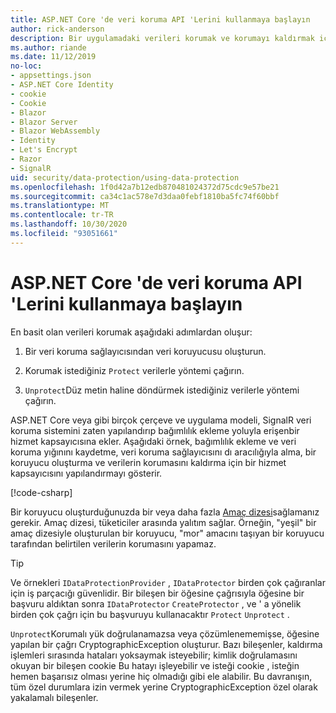 ```yaml
---
title: ASP.NET Core 'de veri koruma API 'Lerini kullanmaya başlayın
author: rick-anderson
description: Bir uygulamadaki verileri korumak ve korumayı kaldırmak için ASP.NET Core veri koruma API 'Lerini kullanmayı öğrenin.
ms.author: riande
ms.date: 11/12/2019
no-loc:
- appsettings.json
- ASP.NET Core Identity
- cookie
- Cookie
- Blazor
- Blazor Server
- Blazor WebAssembly
- Identity
- Let's Encrypt
- Razor
- SignalR
uid: security/data-protection/using-data-protection
ms.openlocfilehash: 1f0d42a7b12edb870481024372d75cdc9e57be21
ms.sourcegitcommit: ca34c1ac578e7d3daa0febf1810ba5fc74f60bbf
ms.translationtype: MT
ms.contentlocale: tr-TR
ms.lasthandoff: 10/30/2020
ms.locfileid: "93051661"
---
```

# <a name="get-started-with-the-data-protection-apis-in-aspnet-core"></a>ASP.NET Core 'de veri koruma API 'Lerini kullanmaya başlayın

<a name="security-data-protection-getting-started"></a>

En basit olan verileri korumak aşağıdaki adımlardan oluşur:

1. Bir veri koruma sağlayıcısından veri koruyucusu oluşturun.

2. Korumak istediğiniz `Protect` verilerle yöntemi çağırın.

3. `Unprotect`Düz metin haline döndürmek istediğiniz verilerle yöntemi çağırın.

ASP.NET Core veya gibi birçok çerçeve ve uygulama modeli, SignalR veri koruma sistemini zaten yapılandırıp bağımlılık ekleme yoluyla erişenbir hizmet kapsayıcısına ekler. Aşağıdaki örnek, bağımlılık ekleme ve veri koruma yığınını kaydetme, veri koruma sağlayıcısını dı aracılığıyla alma, bir koruyucu oluşturma ve verilerin korumasını kaldırma için bir hizmet kapsayıcısını yapılandırmayı gösterir.

[!code-csharp[](../../security/data-protection/using-data-protection/samples/protectunprotect.cs?highlight=26,34,35,36,37,38,39,40)]

Bir koruyucu oluşturduğunuzda bir veya daha fazla [Amaç dizesi](xref:security/data-protection/consumer-apis/purpose-strings)sağlamanız gerekir. Amaç dizesi, tüketiciler arasında yalıtım sağlar. Örneğin, "yeşil" bir amaç dizesiyle oluşturulan bir koruyucu, "mor" amacını taşıyan bir koruyucu tarafından belirtilen verilerin korumasını yapamaz.

>[!TIP]
> Ve örnekleri `IDataProtectionProvider` , `IDataProtector` birden çok çağıranlar için iş parçacığı güvenlidir. Bir bileşen bir öğesine çağrısıyla öğesine bir başvuru aldıktan sonra `IDataProtector` `CreateProtector` , ve ' a yönelik birden çok çağrı için bu başvuruyu kullanacaktır `Protect` `Unprotect` .
>
>`Unprotect`Korumalı yük doğrulanamazsa veya çözümlenememişse, öğesine yapılan bir çağrı CryptographicException oluşturur. Bazı bileşenler, kaldırma işlemleri sırasında hataları yoksaymak isteyebilir; kimlik doğrulamasını okuyan bir bileşen cookie Bu hatayı işleyebilir ve isteği cookie , isteğin hemen başarısız olması yerine hiç olmadığı gibi ele alabilir. Bu davranışın, tüm özel durumlara izin vermek yerine CryptographicException özel olarak yakalamalı bileşenler.
